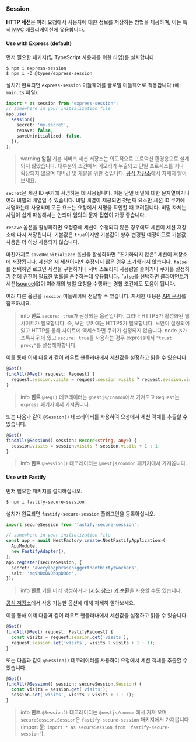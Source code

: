 ### Session

**HTTP 세션**은 여러 요청에서 사용자에 대한 정보를 저장하는 방법을 제공하며, 이는 특히 [MVC](/techniques/mvc) 애플리케이션에 유용합니다.

#### Use with Express (default)

먼저 필요한 패키지(및 TypeScript 사용자를 위한 타입)를 설치합니다.

```shell
$ npm i express-session
$ npm i -D @types/express-session
```

설치가 완료되면 `express-session` 미들웨어를 글로벌 미들웨어로 적용합니다 (예: `main.ts` 파일).

```typescript
import * as session from 'express-session';
// somewhere in your initialization file
app.use(
  session({
    secret: 'my-secret',
    resave: false,
    saveUninitialized: false,
  }),
);
```

> warning **알림** 기본 서버측 세션 저장소는 의도적으로 프로덕션 환경용으로 설계되지 않았습니다. 대부분의 조건에서 메모리가 누출되고 단일 프로세스를 지나 확장되지 않으며 디버깅 및 개발을 위한 것입니다. [공식 저장소](https://github.com/expressjs/session)에서 자세히 알아보세요.

`secret`은 세션 ID 쿠키에 서명하는 데 사용됩니다. 이는 단일 비밀에 대한 문자열이거나 여러 비밀의 배열일 수 있습니다. 비밀 배열이 제공되면 첫번째 요소만 세션 ID 쿠키에 서명하는데 사용되며 모든 요소는 요청에서 서명을 확인할 때 고려됩니다. 비밀 자체는 사람이 쉽게 파싱해서는 안되며 임의의 문자 집합이 가장 좋습니다.

`resave` 옵션을 활성화하면 요청중에 세션이 수정되지 않은 경우에도 세션이 세션 저장소에 다시 저장됩니다. 기본값은 `true`이지만 기본값이 향후 변경될 예정이므로 기본값 사용은 더 이상 사용되지 않습니다.

마찬가지로 `saveUninitialized` 옵션을 활성화하면 "초기화되지 않은" 세션이 저장소에 저장됩니다. 세션은 새 세션이지만 수정되지 않은 경우 초기화되지 않습니다. `false`를 선택하면 로그인 세션을 구현하거나 서버 스토리지 사용량을 줄이거나 쿠키를 설정하기 전에 권한이 필요한 법률을 준수하는데 유용합니다. `false`를 선택하면 클라이언트가 세션([source](https://github.com/expressjs/session#saveuninitialized))없이 여러개의 병렬 요청을 수행하는 경합 조건에도 도움이 됩니다.

여러 다른 옵션을 `session` 미들웨어에 전달할 수 있습니다. 자세한 내용은 [API 문서](https://github.com/expressjs/session#options)를 참조하세요.

> info **힌트** `secure: true`가 권장되는 옵션입니다. 그러나 HTTPS가 활성화된 웹사이트가 필요합니다. 즉, 보안 쿠키에는 HTTPS가 필요합니다. 보안이 설정되어 있고 HTTP를 통해 사이트에 액세스하면 쿠키가 설정되지 않습니다. node.js가 프록시 뒤에 있고 `secure: true`를 사용하는 경우 express에서 `"trust proxy"`를 설정해야합니다.

이를 통해 이제 다음과 같이 라우트 핸들러내에서 세션값을 설정하고 읽을 수 있습니다.

```typescript
@Get()
findAll(@Req() request: Request) {
  request.session.visits = request.session.visits ? request.session.visits + 1 : 1;
}
```

> info **힌트** `@Req()` 데코레이터는 `@nestjs/common`에서 가져오고 `Request`는 `express` 패키지에서 가져옵니다.

또는 다음과 같이 `@Session()` 데코레이터를 사용하여 요청에서 세션 객체를 추출할 수 있습니다.

```typescript
@Get()
findAll(@Session() session: Record<string, any>) {
  session.visits = session.visits ? session.visits + 1 : 1;
}
```

> info **힌트** `@Session()` 데코레이터는 `@nestjs/common` 패키지에서 가져옵니다.

#### Use with Fastify

먼저 필요한 패키지를 설치하십시오.

```shell
$ npm i fastify-secure-session
```

설치가 완료되면 `fastify-secure-session` 플러그인을 등록하십시오.

```typescript
import secureSession from 'fastify-secure-session';

// somewhere in your initialization file
const app = await NestFactory.create<NestFastifyApplication>(
  AppModule,
  new FastifyAdapter(),
);
app.register(secureSession, {
  secret: 'averylogphrasebiggerthanthirtytwochars',
  salt: 'mq9hDxBVDbspDR6n',
});
```

> info **힌트** 키를 미리 생성하거나 ([지침 참조](https://github.com/fastify/fastify-secure-session)) [키 순환](https://github.com/fastify/fastify-secure-session#using-keys-with-key-rotation)을 사용할 수도 있습니다.

[공식 저장소](https://github.com/fastify/fastify-secure-session)에서 사용 가능한 옵션에 대해 자세히 알아보세요.

이를 통해 이제 다음과 같이 라우트 핸들러내에서 세션값을 설정하고 읽을 수 있습니다.

```typescript
@Get()
findAll(@Req() request: FastifyRequest) {
  const visits = request.session.get('visits');
  request.session.set('visits', visits ? visits + 1 : 1);
}
```

또는 다음과 같이 `@Session()` 데코레이터를 사용하여 요청에서 세션 객체를 추출할 수 있습니다.

```typescript
@Get()
findAll(@Session() session: secureSession.Session) {
  const visits = session.get('visits');
  session.set('visits', visits ? visits + 1 : 1);
}
```

> info **힌트** `@Session()` 데코레이터는 `@nestjs/common`에서 가져 오며 `secureSession.Session`은 `fastify-secure-session` 패키지에서 가져옵니다 (import 문: `import * as secureSession from 'fastify-secure-session'`).
